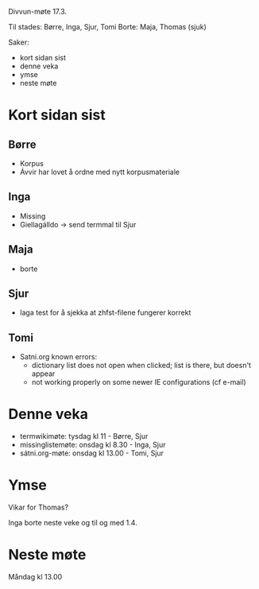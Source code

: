 Divvun-møte 17.3.

Til stades: Børre, Inga, Sjur, Tomi
Borte: Maja, Thomas (sjuk)

Saker:
* kort sidan sist
* denne veka
* ymse
* neste møte

# Kort sidan sist

## Børre
* Korpus
* Ávvir har lovet å ordne med nytt korpusmateriale

## Inga
* Missing
* Giellagálldo -> send termmal til Sjur

## Maja
* borte

## Sjur
* laga test for å sjekka at zhfst-filene fungerer korrekt

## Tomi
* Satni.org known errors:
    - dictionary list does not open when clicked; list is there, but doesn't appear
    - not working properly on some newer IE configurations (cf e-mail)

# Denne veka

* termwikimøte: tysdag kl 11 - Børre, Sjur
* missinglistemøte: onsdag kl 8.30 - Inga, Sjur
* sátni.org-møte: onsdag kl 13.00 - Tomi, Sjur

# Ymse

Vikar for Thomas?

Inga borte neste veke og til og med 1.4.

# Neste møte

Måndag kl 13.00
